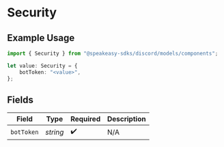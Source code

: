 # Security

## Example Usage

```typescript
import { Security } from "@speakeasy-sdks/discord/models/components";

let value: Security = {
    botToken: "<value>",
};
```

## Fields

| Field              | Type               | Required           | Description        |
| ------------------ | ------------------ | ------------------ | ------------------ |
| `botToken`         | *string*           | :heavy_check_mark: | N/A                |